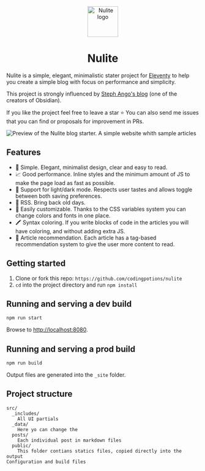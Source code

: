 <div align="center">
  <img
    alt="Nulite logo"
    height="80"
    src="https://em-content.zobj.net/source/apple/354/pill_1f48a.png"
  />

# Nulite

</div>

Nulite is a simple, elegant, minimalistic stater project for [Eleventy](https://www.11ty.dev/) to help you create a simple blog with focus on performance and simplicity.

This project is strongly influenced by [Steph Ango's blog](https://stephango.com/) (one of the creators of Obsidian).

If you like the project feel free to leave a star ⭐ You can also send me issues that you can find or proposals for improvement in PRs.

![Preview of the Nulite blog starter. A simple website whith sample articles](https://imgur.com/lmqf76D.png)

## Features

- 🧐 Simple. Elegant, minimalist design, clear and easy to read.
- 📈 Good performance. Inline styles and the minimum amount of JS to make the page load as fast as possible.
- 🌙 Support for light/dark mode. Respects user tastes and allows toggle between both saving preferences.
- 📡 RSS. Bring back old days.
- 🎨 Easily customizable. Thanks to the CSS variables system you can change colors and fonts in one place.
- 🖍️ Syntax coloring. If you write blocks of code in the articles you will have coloring, and without adding extra JS.
- 📝 Article recommendation. Each article has a tag-based recommendation system to give the user more content to read.

## Getting started

1. Clone or fork this repo: `https://github.com/codingpotions/nulite`
2. `cd` into the project directory and run `npm install`

## Running and serving a dev build

```sh
npm run start
```

Browse to [http://localhost:8080](http://localhost:8080).

## Running and serving a prod build

```sh
npm run build
```

Output files are generated into the `_site` folder.

## Project structure

```
src/
  _includes/
    All UI partials
  _data/
    Here yo can change the
  posts/
    Each individual post in markdown files
  public/
    This folder contians statics files, copied directly into the output
Configuration and build files
```
